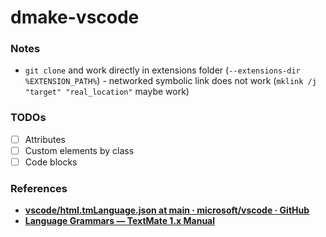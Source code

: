 dmake-vscode
============
### Notes
- `git clone` and work directly in extensions folder (`--extensions-dir %EXTENSION_PATH%`) - networked symbolic link does not work (`mklink /j "target" "real_location"` maybe work)

### TODOs
- [ ] Attributes
- [ ] Custom elements by class
- [ ] Code blocks

### References
- [**vscode/html.tmLanguage.json at main · microsoft/vscode · GitHub**](https://github.com/Microsoft/vscode/blob/main/extensions/html/syntaxes/html.tmLanguage.json)
- [**Language Grammars — TextMate 1.x Manual**](https://macromates.com/manual/en/language_grammars)
